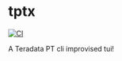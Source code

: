 # tptx

[![CI](https://github.com//tptx/workflows/CI/badge.svg)](https://github.com//tptx/actions)

A Teradata PT cli improvised tui!
